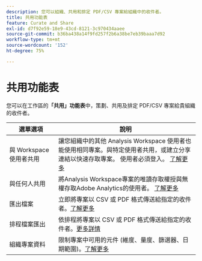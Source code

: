 ```yaml
---
description: 您可以組織、共用和排定 PDF/CSV 專案給組織中的收件者。
title: 共用功能表
feature: Curate and Share
exl-id: d7f92e59-18e9-43cd-8121-3c970434aaee
source-git-commit: b36ba438a14f9fd257f2b6a38be7eb39baaa7d92
workflow-type: tm+mt
source-wordcount: '152'
ht-degree: 75%

---
```


# 共用功能表

您可以在工作區的&#x200B;**「共用」功能表**&#x200B;中，策劃、共用及排定 PDF/CSV 專案給貴組織的收件者。

| 選單選項 | 說明 |
|---|---|
| 與 Workspace 使用者共用 | 讓您組織中的其他 Analysis Workspace 使用者也能使用相同專案。與特定使用者共用，或建立分享連結以快速存取專案。 使用者必須登入。 [了解更多](/help/analysis-workspace/curate-share/share-projects.md) |
| 與任何人共用 | 將Analysis Workspace專案的唯讀存取權授與無權存取Adobe Analytics的使用者。 [了解更多](/help/analysis-workspace/curate-share/share-projects.md) |
| 匯出檔案 | 立即將專案以 CSV 或 PDF 格式傳送給指定的收件者。[了解更多](/help/analysis-workspace/export/t-schedule-report.md) |
| 排程檔案匯出 | 依排程將專案以 CSV 或 PDF 格式傳送給指定的收件者。[更多詳情](/help/analysis-workspace/export/t-schedule-report.md) |
| 組織專案資料 | 限制專案中可用的元件 (維度、量度、篩選器、日期範圍)。[了解更多](/help/analysis-workspace/curate-share/curate.md) |
